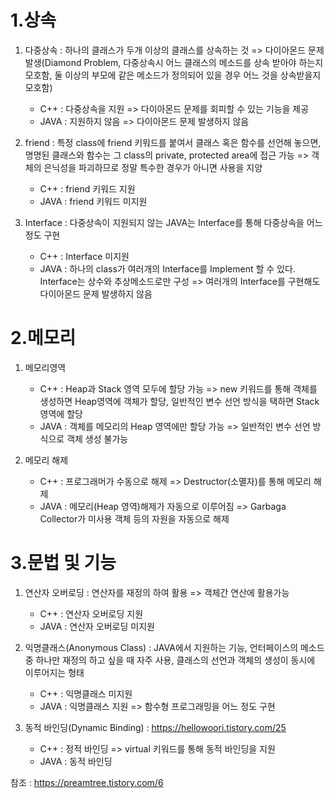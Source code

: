 1.상속
=============
1. 다중상속 : 하나의 클래스가 두개 이상의 클래스를 상속하는 것 => 다이아몬드 문제 발생(Diamond Problem, 다중상속시 어느 클래스의 메소드를 상속 받아야 하는지 모호함, 둘 이상의 부모에 같은 메소드가 정의되어 있을 경우 어느 것을 상속받을지 모호함)
    - C++ : 다중상속을 지원 => 다이아몬드 문제를 회피할 수 있는 기능을 제공
    - JAVA : 지원하지 않음 => 다이아몬드 문제 발생하지 않음

2. friend : 특정 class에 friend 키워드를 붙여서 클래스 혹은 함수를 선언해 놓으면, 명명된 클래스와 함수는 그 class의 private, protected area에 접근 가능 => 객체의 은닉성을 파괴하므로 정말 특수한 경우가 아니면 사용을 지양
    - C++ : friend 키워드 지원
    - JAVA : friend 키워드 미지원

3. Interface : 다중상속이 지원되지 않는 JAVA는 Interface를 통해 다중상속을 어느 정도 구현
    - C++ : Interface 미지원
    - JAVA : 하나의 class가 여러개의 Interface를 Implement 할 수 있다. Interface는 상수와 추상메소드로만 구성 => 여러개의 Interface를 구현해도 다이아몬드 문제 발생하지 않음

2.메모리
=============
1. 메모리영역
    - C++ : Heap과 Stack 영역 모두에 할당 가능 => new 키워드를 통해 객체를 생성하면 Heap영역에 객체가 할당, 일반적인 변수 선언 방식을 택하면 Stack 영역에 할당
    - JAVA : 객체를 메모리의 Heap 영역에만 할당 가능 => 일반적인 변수 선언 방식으로 객체 생성 불가능
   
2. 메모리 해제
    - C++ : 프로그래머가 수동으로 해제 => Destructor(소멸자)를 통해 메모리 해제
    - JAVA : 메모리(Heap 영역)해제가 자동으로 이루어짐 => Garbaga Collector가 미사용 객체 등의 자원을 자동으로 해제

3.문법 및 기능
=============
1. 연산자 오버로딩 : 연산자를 재정의 하여 활용 => 객체간 연산에 활용가능
    - C++ : 연산자 오버로딩 지원
    - JAVA : 연산자 오버로딩 미지원

2. 익명클래스(Anonymous Class) : JAVA에서 지원하는 기능, 언터페이스의 메소드 중 하나만 재정의 하고 싶을 때 자주 사용, 클래스의 선언과 객체의 생성이 동시에 이루어지는 형태
    - C++ : 익명클래스 미지원
    - JAVA : 익명클래스 지원 => 함수형 프로그래밍을 어느 정도 구현

3. 동적 바인딩(Dynamic Binding) : https://hellowoori.tistory.com/25
    - C++ : 정적 바인딩 => virtual 키워드를 통해 동적 바인딩을 지원
    - JAVA : 동적 바인딩


참조 : https://preamtree.tistory.com/6
